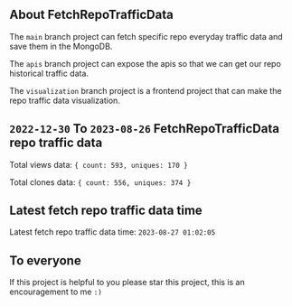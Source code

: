 ## About FetchRepoTrafficData

The `main` branch project can fetch specific repo everyday traffic data and save them in the MongoDB.

The `apis` branch project can expose the apis so that we can get our repo historical traffic data.

The `visualization` branch project is a frontend project that can make the repo traffic data visualization.

## `2022-12-30` To `2023-08-26` FetchRepoTrafficData repo traffic data

Total views data: `{ count: 593, uniques: 170 }`

Total clones data: `{ count: 556, uniques: 374 }`

## Latest fetch repo traffic data time

Latest fetch repo traffic data time: `2023-08-27 01:02:05`

## To everyone

If this project is helpful to you please star this project, this is an encouragement to me `:)`



